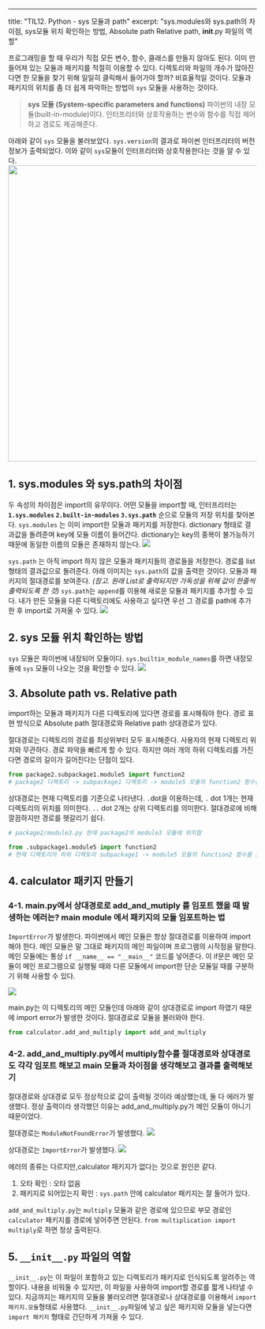 ---
title: "TIL12. Python - sys 모듈과 path"
excerpt: "sys.modules와 sys.path의 차이점, sys모듈 위치 확인하는 방법, Absolute path Relative path, __init__.py 파일의 역할"

프로그래밍을 할 때 우리가 직접 모든 변수, 함수, 클래스를 만들지 않아도 된다. 이미 만들어져 있는 모듈과 패키지를 적절히 이용할 수 있다. 디렉토리와 파일의 개수가 많아진다면 한 모듈을 찾기 위해 일일히 클릭해서 들어가야 할까? 비효율적일 것이다. 모듈과 패키지의 위치를 좀 더 쉽게 파악하는 방법이 `sys` 모듈을 사용하는 것이다.

> **sys 모듈 (System-specific parameters and functions)**
파이썬의 내장 모듈(built-in-module)이다. 인터프리터와 상호작용하는 변수와 함수를 직접 제어하고 경로도 제공해준다. 

아래와 같이 `sys` 모듈을 불러보았다. `sys.version`의 결과로 파이썬 인터프리터의 버전 정보가 출력되었다. 이와 같이 `sys`모듈이 인터프리터와 상호작용한다는 것을 알 수 있다.
<img src="https://images.velog.io/images/byoungju1012/post/f092405b-ad77-4e71-9a23-e663e05d53d4/%E1%84%89%E1%85%B3%E1%84%8F%E1%85%B3%E1%84%85%E1%85%B5%E1%86%AB%E1%84%89%E1%85%A3%E1%86%BA%202021-07-10%20%E1%84%8B%E1%85%A9%E1%84%92%E1%85%AE%208.35.55.png" width="600">

## 1. sys.modules 와 sys.path의 차이점
두 속성의 차이점은 import의 유무이다. 어떤 모듈을 import할 때, 인터프리터는 **`1.sys.modules` `2.built-in-modules` `3.sys.path`** 순으로 모듈의 저장 위치를 찾아본다.
`sys.modules` 는 이미 import한 모듈과 패키지를 저장한다. dictionary 형태로 결과값을 돌려준며 key에 모듈 이름이 들어간다. dictionary는 key의 중복이 불가능하기 때문에 동일한 이름의 모듈은 존재하지 않는다. 
![](https://images.velog.io/images/byoungju1012/post/df2358fe-7ee2-4377-8b31-58fc32b35b20/%E1%84%89%E1%85%B3%E1%84%8F%E1%85%B3%E1%84%85%E1%85%B5%E1%86%AB%E1%84%89%E1%85%A3%E1%86%BA%202021-07-10%20%E1%84%8B%E1%85%A9%E1%84%92%E1%85%AE%208.00.43.png)

`sys.path` 는 아직 import 하지 않은 모듈과 패키지들의 경로들을 저장한다. 경로를 list 형태의 결과값으로 돌려준다. 아래 이미지는 `sys.path`의 값을 출력한 것이다. 모듈과 패키지의 절대경로를 보여준다. _(참고. 원래 List로 출력되지만 가독성을 위해 값이 한줄씩 출력되도록 한 것)_ 
`sys.path`는 `append`를 이용해 새로운 모듈과 패키지를 추가할 수 있다. 내가 만든 모듈을 다른 디렉토리에도 사용하고 싶다면 우선 그 경로를 path에 추가한 후 import로 가져올 수 있다.
![](https://images.velog.io/images/byoungju1012/post/85a8fe1e-9856-45fd-af6b-516539ce81d7/%E1%84%89%E1%85%B3%E1%84%8F%E1%85%B3%E1%84%85%E1%85%B5%E1%86%AB%E1%84%89%E1%85%A3%E1%86%BA%202021-07-10%20%E1%84%8B%E1%85%A9%E1%84%92%E1%85%AE%2010.21.56.png)

## 2. sys 모듈 위치 확인하는 방법
`sys` 모듈은 파이썬에 내장되어 모듈이다. `sys.builtin_module_names`를 하면 내장모듈에 `sys` 모듈이 나오는 것을 확인할 수 있다.
![](https://images.velog.io/images/byoungju1012/post/10850abc-78aa-4a33-a450-c81ef4de6e79/%E1%84%89%E1%85%B3%E1%84%8F%E1%85%B3%E1%84%85%E1%85%B5%E1%86%AB%E1%84%89%E1%85%A3%E1%86%BA%202021-07-10%20%E1%84%8B%E1%85%A9%E1%84%92%E1%85%AE%209.21.22.png)

## 3. Absolute path vs. Relative path
import하는 모듈과 패키지가 다른 디렉토리에 있다면 경로를 표시해줘야 한다. 경로 표현 방식으로 Absolute path 절대경로와 Relative path 상대경로가 있다. 

절대경로는 디렉토리의 경로를 최상위부터 모두 표시해준다. 사용자의 현재 디렉토리 위치와 무관하다. 경로 파악을 빠르게 할 수 있다. 하지만 여러 개의 하위 디렉토리를 가진다면 경로의 길이가 길어진다는 단점이 있다.
```python
from package2.subpackage1.module5 import function2
# package2 디렉토리 -> subpackage1 디렉토리 -> module5 모듈의 function2 함수를 import함
```

상대경로는 현재 디렉토리를 기준으로 나타낸다. `.`dot을 이용하는데, `.` dot 1개는 현재 디렉토리의 위치를 의미한다. `..` dot 2개는 상위 디렉토리를 의미한다. 절대경로에 비해 깔끔하지만 경로를 헷갈리기 쉽다.
```python
# package2/module3.py 현재 package2의 module3 모듈에 위치함

from .subpackage1.module5 import function2 
# 현재 디렉토리의 하위 디렉토리 subpackage1 -> module5 모듈의 function2 함수를 import 함
```

## 4. calculator 패키지 만들기

### 4-1. main.py에서 상대경로로 add_and_mutiply 를 임포트 했을 때 발생하는 에러는? main module 에서 패키지의 모듈 임포트하는 법
`ImportError`가 발생한다. 파이썬에서 메인 모듈은 항상 절대경로를 이용하여 import 해야 한다. 메인 모듈은 말 그대로 패키지의 메인 파일이며 프로그램의 시작점을 말한다. 메인 모듈에는 통상 `if __name__ == "__main__"` 코드를 넣어준다. 이 if문은 메인 모듈이 메인 프로그램으로 실행될 때와 다른 모듈에서 import한 단순 모듈일 때를 구분하기 위해 사용할 수 있다.

![](https://images.velog.io/images/byoungju1012/post/e36d0ad3-3aab-4140-b940-dea18d52af1b/%E1%84%89%E1%85%B3%E1%84%8F%E1%85%B3%E1%84%85%E1%85%B5%E1%86%AB%E1%84%89%E1%85%A3%E1%86%BA%202021-07-10%20%E1%84%8B%E1%85%A9%E1%84%92%E1%85%AE%2011.14.08.png)

main.py는 이 디렉토리의 메인 모듈인데 아래와 같이 상대경로로 import 하였기 때문에 import error가 발생한 것이다. 절대경로로 모듈을 불러와야 한다.
```python
from calculator.add_and_multiply import add_and_multiply
```

### 4-2. add_and_multiply.py에서 multiply함수를 절대경로와 상대경로도 각각 임포트 해보고 main 모듈과 차이점을 생각해보고 결과를 출력해보기
절대경로와 상대경로 모두 정상적으로 값이 출력될 것이라 예상했는데, 둘 다 에러가 발생했다. 정상 출력이라 생각했던 이유는 add_and_multiply.py가 메인 모듈이 아니기 때문이었다.

절대경로는 `ModuleNotFoundError`가 발생했다.
<img src="https://images.velog.io/images/byoungju1012/post/59114d39-a84a-438b-aa61-4b5719a6c221/%E1%84%89%E1%85%B3%E1%84%8F%E1%85%B3%E1%84%85%E1%85%B5%E1%86%AB%E1%84%89%E1%85%A3%E1%86%BA%202021-07-11%20%E1%84%8B%E1%85%A9%E1%84%8C%E1%85%A5%E1%86%AB%2012.12.47.png">

상대경로는 `ImportError`가 발생했다.
<img src="https://images.velog.io/images/byoungju1012/post/49e18c64-d29f-450d-866a-6bc3c7058c61/%E1%84%89%E1%85%B3%E1%84%8F%E1%85%B3%E1%84%85%E1%85%B5%E1%86%AB%E1%84%89%E1%85%A3%E1%86%BA%202021-07-11%20%E1%84%8B%E1%85%A9%E1%84%8C%E1%85%A5%E1%86%AB%2012.13.18.png">

에러의 종류는 다르지만,calculator 패키지가 없다는 것으로 원인은 같다. 
1. 오타 확인 : 오타 없음
2. 패키지로 되어있는지 확인 : `sys.path` 안에 calculator 패키지는 잘 들어가 있다. 

`add_and_multiply.py`는 `multiply` 모듈과 같은 경로에 있으므로 부모 경로인 `calculator` 패키지를 경로에 넣어주면 안된다. `from multiplication import multiply`로 하면 정상 출력된다.

## 5. `__init__.py` 파일의 역할
`__init__.py`는 이 파일이 포함하고 있는 디렉토리가 패키지로 인식되도록 알려주는 역할이다. 내용을 비워둘 수 있지만, 이 파일을 사용하여 import할 경로를 짧게 나타낼 수 있다. 지금까지는 패키지의 모듈을 불러오려면 절대경로나 상대경로를 이용해서 `import 패키지.모듈`형태로 사용했다. `__init__.py`파일에 넣고 싶은 패키지와 모듈을 넣는다면 `import 패키지` 형태로 간단하게 가져올 수 있다. 
